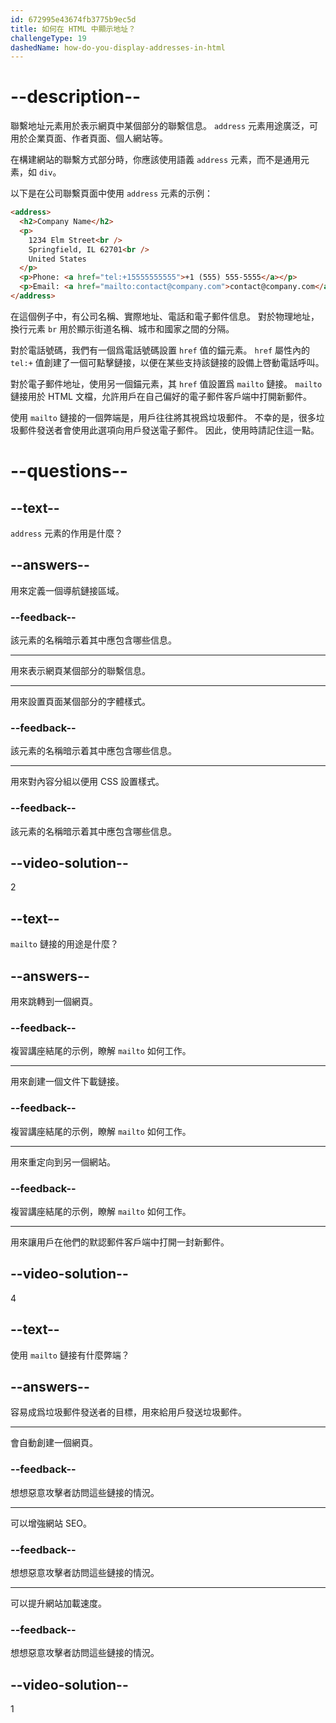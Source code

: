 ```yaml
---
id: 672995e43674fb3775b9ec5d
title: 如何在 HTML 中顯示地址？
challengeType: 19
dashedName: how-do-you-display-addresses-in-html
---
```


# --description--

聯繫地址元素用於表示網頁中某個部分的聯繫信息。 `address` 元素用途廣泛，可用於企業頁面、作者頁面、個人網站等。

在構建網站的聯繫方式部分時，你應該使用語義 `address` 元素，而不是通用元素，如 `div`。

以下是在公司聯繫頁面中使用 `address` 元素的示例：

```html
<address>
  <h2>Company Name</h2>
  <p>
    1234 Elm Street<br />
    Springfield, IL 62701<br />
    United States
  </p>
  <p>Phone: <a href="tel:+15555555555">+1 (555) 555-5555</a></p>
  <p>Email: <a href="mailto:contact@company.com">contact@company.com</a></p>
</address>
```

在這個例子中，有公司名稱、實際地址、電話和電子郵件信息。 對於物理地址，換行元素 `br` 用於顯示街道名稱、城市和國家之間的分隔。

對於電話號碼，我們有一個爲電話號碼設置 `href` 值的錨元素。 `href` 屬性內的 `tel:+` 值創建了一個可點擊鏈接，以便在某些支持該鏈接的設備上啓動電話呼叫。

對於電子郵件地址，使用另一個錨元素，其 `href` 值設置爲 `mailto` 鏈接。 `mailto` 鏈接用於 HTML 文檔，允許用戶在自己偏好的電子郵件客戶端中打開新郵件。

使用 `mailto` 鏈接的一個弊端是，用戶往往將其視爲垃圾郵件。 不幸的是，很多垃圾郵件發送者會使用此選項向用戶發送電子郵件。 因此，使用時請記住這一點。

# --questions--

## --text--

`address` 元素的作用是什麼？

## --answers--

用來定義一個導航鏈接區域。

### --feedback--

該元素的名稱暗示着其中應包含哪些信息。

---

用來表示網頁某個部分的聯繫信息。

---

用來設置頁面某個部分的字體樣式。

### --feedback--

該元素的名稱暗示着其中應包含哪些信息。

---

用來對內容分組以便用 CSS 設置樣式。

### --feedback--

該元素的名稱暗示着其中應包含哪些信息。

## --video-solution--

2

## --text--

`mailto` 鏈接的用途是什麼？

## --answers--

用來跳轉到一個網頁。

### --feedback--

複習講座結尾的示例，瞭解 `mailto` 如何工作。

---

用來創建一個文件下載鏈接。

### --feedback--

複習講座結尾的示例，瞭解 `mailto` 如何工作。

---

用來重定向到另一個網站。

### --feedback--

複習講座結尾的示例，瞭解 `mailto` 如何工作。

---

用來讓用戶在他們的默認郵件客戶端中打開一封新郵件。

## --video-solution--

4

## --text--

使用 `mailto` 鏈接有什麼弊端？

## --answers--

容易成爲垃圾郵件發送者的目標，用來給用戶發送垃圾郵件。

---

會自動創建一個網頁。

### --feedback--

想想惡意攻擊者訪問這些鏈接的情況。

---

可以增強網站 SEO。

### --feedback--

想想惡意攻擊者訪問這些鏈接的情況。

---

可以提升網站加載速度。

### --feedback--

想想惡意攻擊者訪問這些鏈接的情況。

## --video-solution--

1
